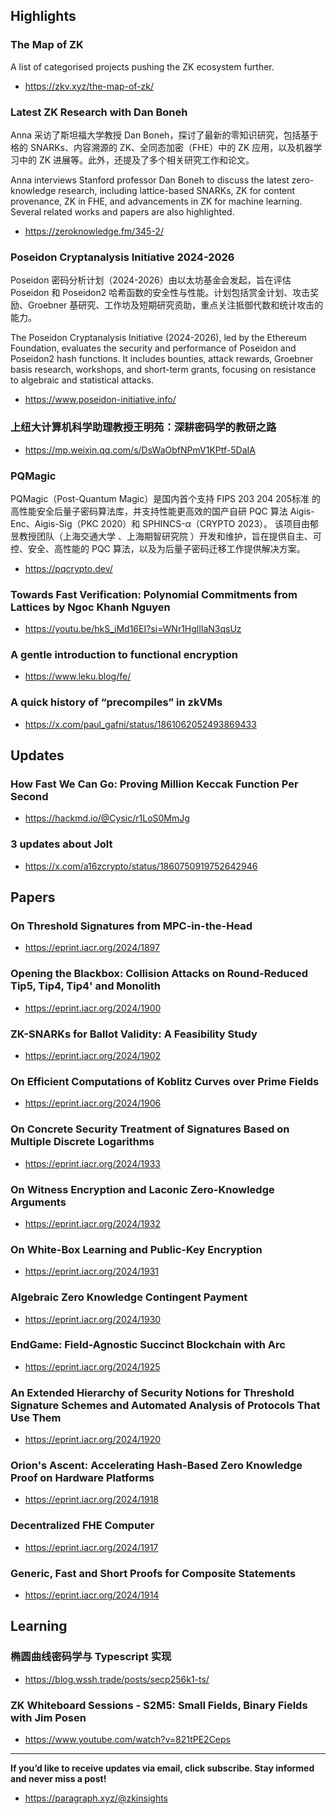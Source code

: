 ## Highlights
### The Map of ZK
A list of categorised projects pushing the ZK ecosystem further.
- <https://zkv.xyz/the-map-of-zk/>
### Latest ZK Research with Dan Boneh
Anna 采访了斯坦福大学教授 Dan Boneh，探讨了最新的零知识研究，包括基于格的 SNARKs、内容溯源的 ZK、全同态加密（FHE）中的 ZK 应用，以及机器学习中的 ZK 进展等。此外，还提及了多个相关研究工作和论文。

Anna interviews Stanford professor Dan Boneh to discuss the latest zero-knowledge research, including lattice-based SNARKs, ZK for content provenance, ZK in FHE, and advancements in ZK for machine learning. Several related works and papers are also highlighted.
- <https://zeroknowledge.fm/345-2/>

### Poseidon Cryptanalysis Initiative 2024-2026
Poseidon 密码分析计划（2024-2026）由以太坊基金会发起，旨在评估 Poseidon 和 Poseidon2 哈希函数的安全性与性能。计划包括赏金计划、攻击奖励、Groebner 基研究、工作坊及短期研究资助，重点关注抵御代数和统计攻击的能力。

The Poseidon Cryptanalysis Initiative (2024-2026), led by the Ethereum Foundation, evaluates the security and performance of Poseidon and Poseidon2 hash functions. It includes bounties, attack rewards, Groebner basis research, workshops, and short-term grants, focusing on resistance to algebraic and statistical attacks. 
- <https://www.poseidon-initiative.info/>

### 上纽大计算机科学助理教授王明苑：深耕密码学的教研之路
- <https://mp.weixin.qq.com/s/DsWaObfNPmV1KPtf-5DaIA>
### PQMagic
PQMagic（Post-Quantum Magic）是国内首个支持 FIPS 203 204 205标准 的高性能安全后量子密码算法库，并支持性能更高效的国产自研 PQC 算法 Aigis-Enc、Aigis-Sig（PKC 2020）和 SPHINCS-α（CRYPTO 2023）。 该项目由郁昱教授团队（上海交通大学 、上海期智研究院 ）开发和维护，旨在提供自主、可控、安全、高性能的 PQC 算法，以及为后量子密码迁移工作提供解决方案。
- <https://pqcrypto.dev/>

### Towards Fast Verification: Polynomial Commitments from Lattices by Ngoc Khanh Nguyen
- <https://youtu.be/hkS_iMd16EI?si=WNr1HglIlaN3qsUz>

### A gentle introduction to functional encryption
- <https://www.leku.blog/fe/>

### A quick history of “precompiles” in zkVMs
- <https://x.com/paul_gafni/status/1861062052493869433>



## Updates
### How Fast We Can Go: Proving Million Keccak Function Per Second
- <https://hackmd.io/@Cysic/r1LoS0MmJg>
### 3 updates about Jolt 
- <https://x.com/a16zcrypto/status/1860750919752642946>



## Papers
### On Threshold Signatures from MPC-in-the-Head
- <https://eprint.iacr.org/2024/1897>
### Opening the Blackbox: Collision Attacks on Round-Reduced Tip5, Tip4, Tip4' and Monolith
- <https://eprint.iacr.org/2024/1900>
### ZK-SNARKs for Ballot Validity: A Feasibility Study
- <https://eprint.iacr.org/2024/1902>
### On Efficient Computations of Koblitz Curves over Prime Fields
- <https://eprint.iacr.org/2024/1906>
### On Concrete Security Treatment of Signatures Based on Multiple Discrete Logarithms
- <https://eprint.iacr.org/2024/1933>
### On Witness Encryption and Laconic Zero-Knowledge Arguments
- <https://eprint.iacr.org/2024/1932>
### On White-Box Learning and Public-Key Encryption
- <https://eprint.iacr.org/2024/1931>
### Algebraic Zero Knowledge Contingent Payment
- <https://eprint.iacr.org/2024/1930>
### EndGame: Field-Agnostic Succinct Blockchain with Arc
- <https://eprint.iacr.org/2024/1925>
### An Extended Hierarchy of Security Notions for Threshold Signature Schemes and Automated Analysis of Protocols That Use Them
- <https://eprint.iacr.org/2024/1920>
### Orion's Ascent: Accelerating Hash-Based Zero Knowledge Proof on Hardware Platforms
- <https://eprint.iacr.org/2024/1918>
### Decentralized FHE Computer
- <https://eprint.iacr.org/2024/1917>
### Generic, Fast and Short Proofs for Composite Statements
- <https://eprint.iacr.org/2024/1914>



## Learning
### 椭圆曲线密码学与 Typescript 实现
- <https://blog.wssh.trade/posts/secp256k1-ts/>
### ZK Whiteboard Sessions - S2M5: Small Fields, Binary Fields with Jim Posen
- <https://www.youtube.com/watch?v=821tPE2Ceps>


---
**If you’d like to receive updates via email, click subscribe. Stay informed and never miss a post!**

- <https://paragraph.xyz/@zkinsights>
